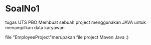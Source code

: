 # SoalNo1
tugas UTS PBO
Membuat sebuah project menggunakan JAVA untuk menampilkan data karyawan
<p> file "EmployeeProject"merupakan file project Maven Java :)

